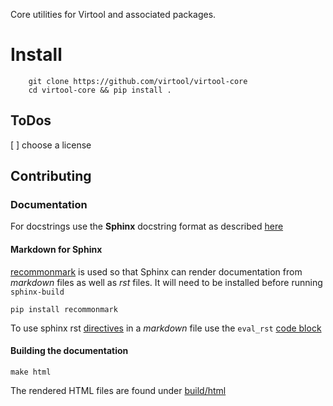 Core utilities for Virtool and associated packages.

# Install

```
    git clone https://github.com/virtool/virtool-core
    cd virtool-core && pip install .
```

## ToDos

[ ] choose a license 


## Contributing 

### Documentation

For docstrings use the **Sphinx** docstring format as described [here](https://sphinx-rtd-tutorial.readthedocs.io/en/latest/docstrings.html)

#### Markdown for Sphinx

[recommonmark](https://github.com/readthedocs/recommonmark) is used so that Sphinx can 
render documentation from *markdown* files as well as *rst* files. It will need to 
be installed before running `sphinx-build`

```
pip install recommonmark
```

To use sphinx rst [directives](https://www.sphinx-doc.org/en/master/usage/restructuredtext/directives.html) in a *markdown* file use the 
`eval_rst` [code block](https://recommonmark.readthedocs.io/en/latest/auto_structify.html#embed-restructuredtext)


#### Building the documentation

```
make html
```

The rendered HTML files are found under [build/html](build/html)
